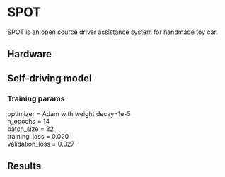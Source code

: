 # SPOT
SPOT is an open source driver assistance system for handmade toy car.

## Hardware

## Self-driving model

### Training params
optimizer = Adam with weight decay=1e-5 \
n_epochs = 14 \
batch_size = 32 \
training_loss = 0.020 \
validation_loss = 0.027

## Results